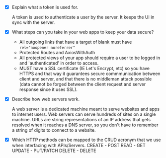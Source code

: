- [x] Explain what a token is used for.

  A token is used to authenticate a user by the server. It keeps the UI in sync with the server.

- [x] What steps can you take in your web apps to keep your data secure?

  - All outgoing links that have a target of blank must have `rel="noopener noreferrer"`
  - Protected Routes and AxiosWithAuth
  - All protected views of your app should require a user to be logged in and 'authenticated' in order to access.
  - MUST have a SSL certificate (IE Let's Encrypt, etc) so you have HTTPS and that way it guarantees secure commmunication between client and server, and that there is no middleman attack possible (data cannot be forged between the client request and server response since it uses SSL).

- [x] Describe how web servers work.

  A web server is a dedicated machine meant to serve websites and apps to internet users. Web servers can serve hundreds of sites on a single machine. 
  URLs are string representations of an IP address that gets resolved when it reaches a DNS server, so you don't have to remember a string of digits to connect to a website.

- [x] Which HTTP methods can be mapped to the CRUD acronym that we use when interfacing with APIs/Servers.
  CREATE - POST
  READ - GET
  UPDATE - PUT/PATCH
  DELETE - DELETE